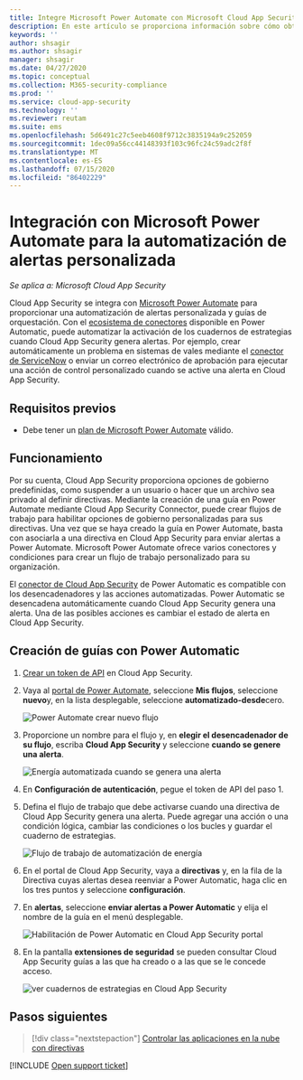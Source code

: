 ```yaml
---
title: Integre Microsoft Power Automate con Microsoft Cloud App Security para obtener una automatización de alertas personalizada
description: En este artículo se proporciona información sobre cómo obtener una automatización de alertas personalizada mediante la integración de Microsoft Power Automate con Cloud App Security.
keywords: ''
author: shsagir
ms.author: shsagir
manager: shsagir
ms.date: 04/27/2020
ms.topic: conceptual
ms.collection: M365-security-compliance
ms.prod: ''
ms.service: cloud-app-security
ms.technology: ''
ms.reviewer: reutam
ms.suite: ems
ms.openlocfilehash: 5d6491c27c5eeb4608f9712c3835194a9c252059
ms.sourcegitcommit: 1dec09a56cc44148393f103c96fc24c59adc2f8f
ms.translationtype: MT
ms.contentlocale: es-ES
ms.lasthandoff: 07/15/2020
ms.locfileid: "86402229"
---
```

# <a name="integrate-with-microsoft-power-automate-for-custom-alert-automation"></a>Integración con Microsoft Power Automate para la automatización de alertas personalizada

*Se aplica a: Microsoft Cloud App Security*

Cloud App Security se integra con [Microsoft Power Automate](https://docs.microsoft.com/flow/getting-started) para proporcionar una automatización de alertas personalizada y guías de orquestación. Con el [ecosistema de conectores](https://docs.microsoft.com/connectors/) disponible en Power Automatic, puede automatizar la activación de los cuadernos de estrategias cuando Cloud App Security genera alertas. Por ejemplo, crear automáticamente un problema en sistemas de vales mediante el [conector de ServiceNow](https://docs.microsoft.com/connectors/service-now/) o enviar un correo electrónico de aprobación para ejecutar una acción de control personalizado cuando se active una alerta en Cloud App Security.

## <a name="prerequisites"></a>Requisitos previos

- Debe tener un [plan de Microsoft Power Automate](https://flow.microsoft.com/pricing) válido.

## <a name="how-it-works"></a>Funcionamiento

Por su cuenta, Cloud App Security proporciona opciones de gobierno predefinidas, como suspender a un usuario o hacer que un archivo sea privado al definir directivas. Mediante la creación de una guía en Power Automate mediante Cloud App Security Connector, puede crear flujos de trabajo para habilitar opciones de gobierno personalizadas para sus directivas. Una vez que se haya creado la guía en Power Automate, basta con asociarla a una directiva en Cloud App Security para enviar alertas a Power Automate. Microsoft Power Automate ofrece varios conectores y condiciones para crear un flujo de trabajo personalizado para su organización.

El [conector de Cloud App Security](https://docs.microsoft.com/connectors/cloudappsecurity/) de Power Automatic es compatible con los desencadenadores y las acciones automatizadas. Power Automatic se desencadena automáticamente cuando Cloud App Security genera una alerta. Una de las posibles acciones es cambiar el estado de alerta en Cloud App Security.

## <a name="how-to-create-playbooks-with-power-automate"></a>Creación de guías con Power Automatic

1. [Crear un token de API](api-tokens.md) en Cloud App Security.

2. Vaya al [portal de Power Automate](https://flow.microsoft.com), seleccione **Mis flujos**, seleccione **nuevo**y, en la lista desplegable, seleccione **automatizado-desde**cero.

    ![Power Automate crear nuevo flujo](media/flow-create-new.png)

3. Proporcione un nombre para el flujo y, en **elegir el desencadenador de su flujo**, escriba **Cloud App Security** y seleccione **cuando se genere una alerta**.

    ![Energía automatizada cuando se genera una alerta](media/flow-when-alert.png)

4. En **Configuración de autenticación**, pegue el token de API del paso 1.

5. Defina el flujo de trabajo que debe activarse cuando una directiva de Cloud App Security genera una alerta. Puede agregar una acción o una condición lógica, cambiar las condiciones o los bucles y guardar el cuaderno de estrategias.

    ![Flujo de trabajo de automatización de energía](media/flow-workflow.png)

6. En el portal de Cloud App Security, vaya a **directivas** y, en la fila de la Directiva cuyas alertas desea reenviar a Power Automatic, haga clic en los tres puntos y seleccione **configuración**.
7. En **alertas**, seleccione **enviar alertas a Power Automatic** y elija el nombre de la guía en el menú desplegable.

    ![Habilitación de Power Automatic en Cloud App Security portal](media/flow-mcas-config.png)

8. En la pantalla **extensiones de seguridad** se pueden consultar Cloud App Security guías a las que ha creado o a las que se le concede acceso.

    ![ver cuadernos de estrategias en Cloud App Security](media/flow-extensions.png)

## <a name="next-steps"></a>Pasos siguientes

> [!div class="nextstepaction"]
> [Controlar las aplicaciones en la nube con directivas](control-cloud-apps-with-policies.md)

[!INCLUDE [Open support ticket](includes/support.md)]
